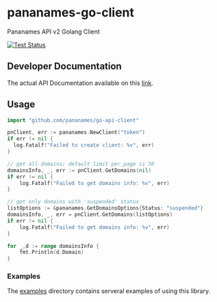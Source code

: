 # pananames-go-client

Pananames API v2 Golang Client

[![Test Status](https://github.com/Pananames/go-api-client/actions/workflows/test.yml/badge.svg)](https://github.com/Pananames/go-api-client/actions/workflows/test.yml)

## Developer Documentation

The actual API Documentation available on this [link](https://docs.pananames.com/).

## Usage

```go
import "github.com/pananames/go-api-client"

pnClient, err := pananames.NewClient("token")
if err != nil {
  log.Fatalf("Failed to create client: %v", err)
}

// get all domains; default limit per_page is 30
domainsInfo, _, err := pnClient.GetDomains(nil)
if err != nil {
	log.Fatalf("Failed to get domains info: %v", err)
}

// get only domains with 'suspended' status
listOptions := &pananames.GetDomainsOptions{Status: "suspended"}
domainsInfo, _, err = pnClient.GetDomains(listOptions)
if err != nil {
	log.Fatalf("Failed to get domains info: %v", err)
}

for _,d := range domainsInfo {
	fmt.Println(d.Domain)
}
```

### Examples

The [examples](examples) directory contains serveral examples of using this library.
